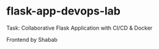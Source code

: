 # flask-app-devops-lab
Task: Collaborative Flask Application with CI/CD & Docker

Frontend by Shabab